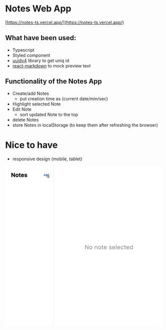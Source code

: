 # Notes Web App

[https://notes-ts.vercel.app/](https://notes-ts.vercel.app/)

## What have been used:

- Typescript
- Styled component
- [uuidv4](https://www.npmjs.com/package/uuidv4) library to get uniq id
- [react-markdown](https://www.npmjs.com/package/react-markdown) to mock preview text

## Functionality of the Notes App

- Create/add Notes
    - put creation time as (current date/min/sec)
- Highlight selected Note
- Edit Note
  - sort updated Note to the top
- delete Notes
- store Notes in localStorage (to keep them after refreshing the browser)

# Nice to have

- responsive design (mobile, tablet)

![gif](notes-app.gif)